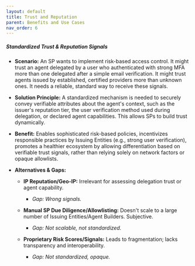 ```yaml
---
layout: default
title: Trust and Reputation
parent: Benefits and Use Cases
nav_order: 6
---
```

##### Standardized Trust & Reputation Signals

- **Scenario:** An SP wants to implement risk-based access control. It might trust an agent delegated by a user who authenticated with strong MFA more than one delegated after a simple email verification. It might trust agents issued by established, certified providers more than unknown ones. It needs a reliable, standard way to receive these signals.
    
- **Solution Principle:** A standardized mechanism is needed to securely convey verifiable attributes about the agent's context, such as the issuer's reputation tier, the user verification method used during delegation, or declared agent capabilities. This allows SPs to build trust dynamically.
    
- **Benefit:** Enables sophisticated risk-based policies, incentivizes responsible practices by Issuing Entities (e.g., strong user verification), promotes a healthier ecosystem by allowing differentiation based on verifiable trust signals, rather than relying solely on network factors or opaque allowlists.
    
- **Alternatives & Gaps:**
    

	- **IP Reputation/Geo-IP:** Irrelevant for assessing delegation trust or agent capability. 
		- *Gap: Wrong signals.*
    
	- **Manual SP Due Diligence/Allowlisting:** Doesn't scale to a large number of Issuing Entities/Agent Builders. Subjective. 
		- *Gap: Not scalable, not standardized.*
    

	- **Proprietary Risk Scores/Signals:** Leads to fragmentation; lacks transparency and interoperability. 
		- *Gap: Not standardized, opaque.*